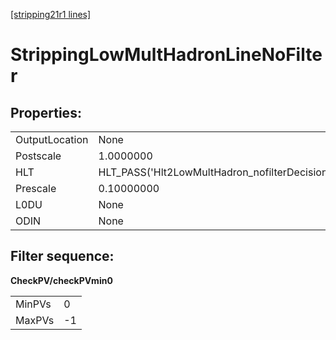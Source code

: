 [[stripping21r1 lines]](./stripping21r1-ew)

# StrippingLowMultHadronLineNoFilter

## Properties:

|                |                                                |
|----------------|------------------------------------------------|
| OutputLocation | None                                           |
| Postscale      | 1.0000000                                      |
| HLT            | HLT_PASS('Hlt2LowMultHadron_nofilterDecision') |
| Prescale       | 0.10000000                                     |
| L0DU           | None                                           |
| ODIN           | None                                           |

## Filter sequence:

**CheckPV/checkPVmin0**

|        |     |
|--------|-----|
| MinPVs | 0   |
| MaxPVs | -1  |
